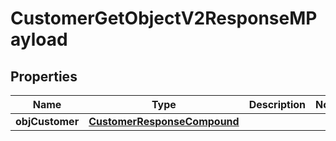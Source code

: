 
# CustomerGetObjectV2ResponseMPayload

## Properties
| Name | Type | Description | Notes |
| ------------ | ------------- | ------------- | ------------- |
| **objCustomer** | [**CustomerResponseCompound**](CustomerResponseCompound.md) |  |  |



